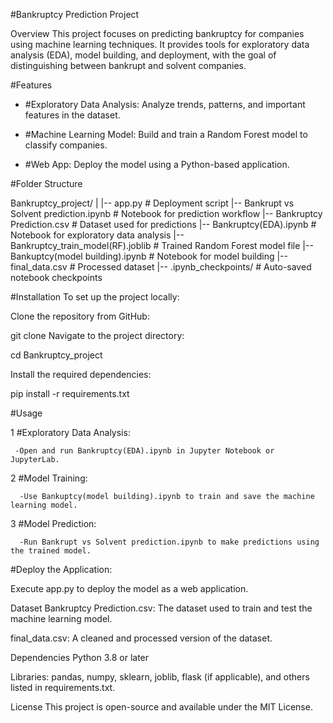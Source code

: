 #Bankruptcy Prediction Project

Overview
This project focuses on predicting bankruptcy for companies using machine learning techniques. It provides tools for exploratory data analysis (EDA), model building, and deployment, with the goal of distinguishing between bankrupt and solvent companies.

#Features
- #Exploratory Data Analysis: Analyze trends, patterns, and important features in the dataset.

- #Machine Learning Model: Build and train a Random Forest model to classify companies.

- #Web App: Deploy the model using a Python-based application.

#Folder Structure

Bankruptcy_project/
|
|-- app.py                             # Deployment script
|-- Bankrupt vs Solvent prediction.ipynb # Notebook for prediction workflow
|-- Bankruptcy Prediction.csv          # Dataset used for predictions
|-- Bankruptcy(EDA).ipynb              # Notebook for exploratory data analysis
|-- Bankruptcy_train_model(RF).joblib  # Trained Random Forest model file
|-- Bankuptcy(model building).ipynb    # Notebook for model building
|-- final_data.csv                     # Processed dataset
|-- .ipynb_checkpoints/                # Auto-saved notebook checkpoints


#Installation
To set up the project locally:

Clone the repository from GitHub:

git clone <repository-url>
Navigate to the project directory:

cd Bankruptcy_project

Install the required dependencies:

pip install -r requirements.txt


#Usage

1 #Exploratory Data Analysis:

     -Open and run Bankruptcy(EDA).ipynb in Jupyter Notebook or JupyterLab.

2 #Model Training:

      -Use Bankuptcy(model building).ipynb to train and save the machine learning model.

3 #Model Prediction:

      -Run Bankrupt vs Solvent prediction.ipynb to make predictions using the trained model.

#Deploy the Application:

  Execute app.py to deploy the model as a web application.

Dataset
Bankruptcy Prediction.csv: The dataset used to train and test the machine learning model.

final_data.csv: A cleaned and processed version of the dataset.

Dependencies
Python 3.8 or later

Libraries: pandas, numpy, sklearn, joblib, flask (if applicable), and others listed in requirements.txt.

License
This project is open-source and available under the MIT License.
